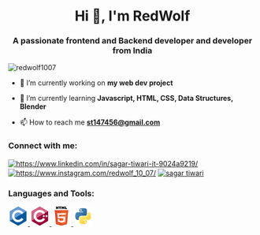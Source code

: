 <h1 align="center">Hi 👋, I'm RedWolf</h1>
<h3 align="center">A passionate frontend and Backend developer and developer from India</h3>

<p align="left"> <img src="https://komarev.com/ghpvc/?username=redwolf1007&label=Profile%20views&color=0e75b6&style=flat" alt="redwolf1007" /> </p>

- 🔭 I’m currently working on **my web dev project**

- 🌱 I’m currently learning **Javascript, HTML, CSS, Data Structures, Blender**

- 📫 How to reach me **st147456@gmail.com**

<h3 align="left">Connect with me:</h3>
<p align="left">
<a href="https://linkedin.com/in/https://www.linkedin.com/in/sagar-tiwari-it-9024a9219/" target="blank"><img align="center" src="https://raw.githubusercontent.com/rahuldkjain/github-profile-readme-generator/master/src/images/icons/Social/linked-in-alt.svg" alt="https://www.linkedin.com/in/sagar-tiwari-it-9024a9219/" height="30" width="40" /></a>
<a href="https://instagram.com/https://www.instagram.com/redwolf_10_07/" target="blank"><img align="center" src="https://raw.githubusercontent.com/rahuldkjain/github-profile-readme-generator/master/src/images/icons/Social/instagram.svg" alt="https://www.instagram.com/redwolf_10_07/" height="30" width="40" /></a>
<a href="https://www.youtube.com/c/sagar tiwari" target="blank"><img align="center" src="https://raw.githubusercontent.com/rahuldkjain/github-profile-readme-generator/master/src/images/icons/Social/youtube.svg" alt="sagar tiwari" height="30" width="40" /></a>
</p>

<h3 align="left">Languages and Tools:</h3>
<p align="left"> <a href="https://www.cprogramming.com/" target="_blank" rel="noreferrer"> <img src="https://raw.githubusercontent.com/devicons/devicon/master/icons/c/c-original.svg" alt="c" width="40" height="40"/> </a> <a href="https://www.w3schools.com/cpp/" target="_blank" rel="noreferrer"> <img src="https://raw.githubusercontent.com/devicons/devicon/master/icons/cplusplus/cplusplus-original.svg" alt="cplusplus" width="40" height="40"/> </a> <a href="https://www.w3.org/html/" target="_blank" rel="noreferrer"> <img src="https://raw.githubusercontent.com/devicons/devicon/master/icons/html5/html5-original-wordmark.svg" alt="html5" width="40" height="40"/> </a> <a href="https://www.python.org" target="_blank" rel="noreferrer"> <img src="https://raw.githubusercontent.com/devicons/devicon/master/icons/python/python-original.svg" alt="python" width="40" height="40"/> </a> </p>


